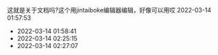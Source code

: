 这就是关于文档吗?这个用jintaiboke编辑器编辑，好像可以用哎
2022-03-14 01:57:53
* 2022-03-14 01:58:41
* 2022-03-14 02:25:15
* 2022-03-14 02:27:07
